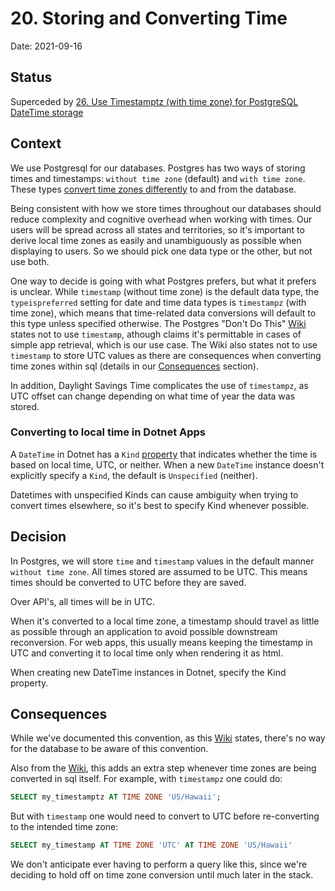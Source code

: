 # 20. Storing and Converting Time

Date: 2021-09-16

## Status

Superceded by [26. Use Timestamptz (with time zone) for PostgreSQL DateTime storage](0026-use-timestamptz.md)

## Context

We use Postgresql for our databases. Postgres has two ways of storing times and timestamps: `without time zone` (default) and `with time zone`. These types [convert time zones differently](https://www.postgresql.org/docs/11/datatype-datetime.html) to and from the database.

Being consistent with how we store times throughout our databases should reduce complexity and cognitive overhead when working with times. Our users will be spread across all states and territories, so it's important to derive local time zones as easily and unambiguously as possible when displaying to users. So we should pick one data type or the other, but not use both.

One way to decide is going with what Postgres prefers, but what it prefers is unclear. While `timestamp` (without time zone) is the default data type, the `typeispreferred` setting for date and time data types is `timestampz` (with time zone), which means that time-related data conversions will default to this type unless specified otherwise. The Postgres "Don't Do This" [Wiki](https://wiki.postgresql.org/wiki/Don't_Do_This#Don.27t_use_timestamp_.28without_time_zone.29) states not to use `timestamp`, athough claims it's permittable in cases of simple app retrieval, which is our use case. The Wiki also states not to use `timestamp` to store UTC values as there are consequences when converting time zones within sql (details in our [Consequences](#consequences) section).

In addition, Daylight Savings Time complicates the use of `timestampz`, as UTC offset can change depending on what time of year the data was stored.


### Converting to local time in Dotnet Apps

A `DateTime` in Dotnet has a `Kind` [property](https://docs.microsoft.com/en-us/dotnet/api/system.datetime.kind?view=netcore-3.1) that indicates whether the time is based on local time, UTC, or neither. When a new `DateTime` instance doesn't explicitly specify a `Kind`, the default is `Unspecified` (neither).

Datetimes with unspecified Kinds can cause ambiguity when trying to convert times elsewhere, so it's best to specify Kind whenever possible.

## Decision

In Postgres, we will store `time` and `timestamp` values in the default manner `without time zone`. All times stored are assumed to be UTC. This means times should be converted to UTC before they are saved.

Over API's, all times will be in UTC.

When it's converted to a local time zone, a timestamp should travel as little as possible through an application to avoid possible downstream reconversion. For web apps, this usually means keeping the timestamp in UTC and converting it to local time only when rendering it as html.

When creating new DateTime instances in Dotnet, specify the Kind property.

## Consequences

While we've documented this convention, as this [Wiki](https://wiki.postgresql.org/wiki/Don't_Do_This#Don.27t_use_timestamp_.28without_time_zone.29_to_store_UTC_times) states, there's no way for the database to be aware of this convention.

Also from the [Wiki](https://wiki.postgresql.org/wiki/Don't_Do_This#Don.27t_use_timestamp_.28without_time_zone.29_to_store_UTC_times), this adds an extra step whenever time zones are being converted in sql itself. For example, with `timestampz` one could do:
```sql
SELECT my_timestamptz AT TIME ZONE 'US/Hawaii';
```
But with `timestamp` one would need to convert to UTC before re-converting to the intended time zone:
```sql
SELECT my_timestamp AT TIME ZONE 'UTC' AT TIME ZONE 'US/Hawaii'
```

We don't anticipate ever having to perform a query like this, since we're deciding to hold off on time zone conversion until much later in the stack.
